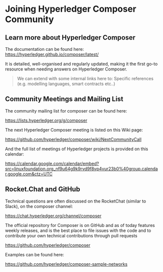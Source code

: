 # Joining Hyperledger Composer Community

## Learn more about Hyperledger Composer

The documentation can be found here: https://hyperledger.github.io/composer/latest/

It is detailed, well-organised and regularly updated, making it the first go-to resource when needing answers on Hyperledger Composer.

> We can extend with some internal links here to:
Specific references (e.g. modelling languages, smart contracts etc..)

##  Community Meetings and Mailing List

The community mailing list for composer can be found here:

https://lists.hyperledger.org/g/composer

The next Hyperledger Composer meeting is listed on this Wiki page:

https://github.com/hyperledger/composer/wiki/NextCommunityCall

And the full list of meetings of Hyperledger projects is provided on this calendar:

https://calendar.google.com/calendar/embed?src=linuxfoundation.org_nf9u64g9k9rvd9f8vp4vur23b0%40group.calendar.google.com&ctz=UTC

## Rocket.Chat and GitHub

Technical questions are often discussed on the RocketChat (similar to Slack), on the composer channel:

https://chat.hyperledger.org/channel/composer

The official repository for Composer is on GitHub and as of today features weekly releases, and is the best place to file issues with the code and to contribute your own technical contributions through pull requests

 https://github.com/hyperledger/composer

Examples can be found here:

https://github.com/hyperledger/composer-sample-networks

